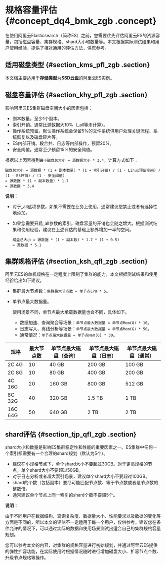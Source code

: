 # 规格容量评估 {#concept_dq4_bmk_zgb .concept}

在使用阿里云Elasticsearch（简称ES）之前，您需要优先评估阿里云ES的资源容量，包括磁盘容量、集群规格、shard大小和数量等。本文根据实际测试结果和用户使用经验，提供了相对通用的评估方法，供您参考。

## 适用磁盘类型 {#section_kms_pfl_zgb .section}

本文档主要适用于**存储类型**为**SSD云盘**的阿里云ES实例。

## 磁盘容量评估 {#section_khy_pfl_zgb .section}

影响阿里云ES集群磁盘空间大小的因素包括：

-   副本数量。至少1个副本。
-   索引开销。通常比源数据大10%（\_all等未计算）。
-   操作系统预留。默认操作系统会保留5%的文件系统供用户处理关键流程、系统恢复以及磁盘碎片等。
-   ES内部开销。段合并、日志等内部操作，预留20%。
-   安全阈值。通常至少预留15%的安全阈值。

根据以上因素得到`最小磁盘总大小 = 源数据大小 * 3.4`。计算方式如下：

``` {#codeblock_im6_2t3_d4c}
磁盘总大小 = 源数据 * (1 + 副本数量) * (1 + 索引开销) / (1 - Linux预留空间) / (1 - ES开销) / (1 - 安全阈值)
= 源数据 * (1 + 副本数量) * 1.7
= 源数据 * 3.4
```

**说明：** 

-   对于\_all这项参数，如果不需要在业务上使用，通常建议您禁止或者有选择性地添加。
-   如果您需要开启\_all参数的索引，磁盘容量的开销也会随之增大。根据测试结果和使用经验，建议在上述评估的基础上额外增加一半的空间。

    ``` {#codeblock_vki_701_h0q}
    磁盘总大小 = 源数据 * (1 + 副本数) * 1.7 * (1 + 0.5) 
    = 源数据 * 5.1
    ```


## 集群规格评估 {#section_ksh_qfl_zgb .section}

阿里云ES的单机规格在一定程度上限制了集群的能力，本文根据测试结果和使用经验给出如下建议。

-   集群最大节点数：`集群最大节点数 = 单节点CPU * 5`。
-   单节点最大数据量。

    使用场景不同，单节点最大承载数据量也会不同，具体如下。

    -   数据加速、查询聚合等场景：`单节点最大数据量 = 单节点Mem(G) * 10`。
    -   日志写入、离线分析等场景：`单节点最大数据量 = 单节点Mem(G) * 50`。
    -   通常情况：`单节点最大数据量 = 单节点Mem(G) * 30`。

|规格|最大节点数|单节点最大磁盘（查询）|单节点最大磁盘（日志）|单节点最大磁盘（通常）|
|--|-----|-----------|-----------|-----------|
|2C 4G|10|40 GB|200 GB|100 GB|
|2C 8G|10|80 GB|400 GB|200 GB|
|4C 16G|20|160 GB|800 GB|512 GB|
|8C 32G|40|320 GB|1.5 TB|1 TB|
|16C 64G|50|640 GB|2 TB|2 TB|

## shard评估 {#section_tjp_qfl_zgb .section}

shard大小和数量是影响ES集群稳定性和性能的重要因素之一。ES集群中任何一个索引都需要有一个合理的shard规划（默认为5个）。

-   建议在小规格节点下，单个shard大小不要超过30GB。对于更高规格的节点，单个shard大小不要超过50GB。
-   对于日志分析或者超大索引场景，建议单个shard大小不要超过100GB。
-   shard的个数（包括副本）要尽可能匹配节点数、等于节点数或者是节点数的整数倍。
-   通常建议单个节点上同一索引的shard个数不要超5个。

**说明：** 

由于不同用户在数据结构、查询复杂度、数据量大小、性能要求以及数据的变化等方面是不同的，所以本文的评估不一定适用于每一个用户，仅供参考。建议您在条件允许的情况下，可以通过实际的数据和使用场景测试出适合自己的集群规格容量规划。

您可以参考本文的内容，对集群的规格容量进行初始规划，并通过阿里云ES提供的弹性扩容功能，在实际使用时根据情况随时进行增加磁盘大小、扩容节点个数、升级节点规格等操作。

